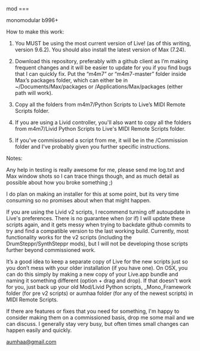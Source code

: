 mod ===

monomodular b996+

How to make this work:

1) You MUST be using the most current version of Live! (as of this writing, version 9.6.2). You should also
install the latest version of Max (7.24).

2) Download this repository, preferably with a github client as I’m making frequent changes and it will be
easier to update for you if you find bugs that I can quickly fix. Put the “m4m7” or “m4m7-master” folder
inside Max’s packages folder, which can either be in ~/Documents/Max/packages or
/Applications/Max/packages (either path will work).

3) Copy all the folders from m4m7/Python Scripts to Live’s MIDI Remote Scripts folder.

4) If you are using a Livid controller, you'll also want to copy all the folders from 
m4m7/Livid Python Scripts to Live's MIDI Remote Scripts folder.

5) If you've commissioned a script from me, it will be in the /Commission folder and I've probably
given you further specific instructions.

Notes:

Any help in testing is really awesome for me, please send me log.txt and Max window shots so I can trace
things though, and as much detail as possible about how you broke something ;)

I do plan on making an installer for this at some point, but its very time consuming so no promises about
when that might happen.

If you are using the Livid v2 scripts, I recommend turning off autoupdate in Live's preferences.  There 
is no guarantee when (or if) I will update these scripts again, and it gets messy when trying to backdate
github commits to try and find a compatible version to the last working build.  Currently, most functionality
works for the v2 scripts (including the DrumSteppr/SynthSteppr mods), but I will not be developing those 
scripts further beyond commissioned work.  

It’s a good idea to keep a separate copy of Live for the new scripts just so you don’t mess with your
older installation (if you have one). On OSX, you can do this simply by making a new copy of your Live.app
bundle and naming it something different (option + drag and drop). If that doesn't work for you, just back
up your old Mod/Livid Python scripts, _Mono_Framework folder (for pre v2 scripts) or aumhaa folder (for 
any of the newest scripts) in MIDI Remote Scripts.

If there are features or fixes that you need for something, I'm happy to consider making them on a commissioned
basis, drop me some mail and we can discuss.  I generally stay very busy, but often times small changes can happen
easily and quickly.  

aumhaa@gmail.com
